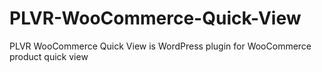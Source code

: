 # PLVR-WooCommerce-Quick-View
PLVR WooCommerce Quick View is WordPress plugin for WooCommerce product quick view
